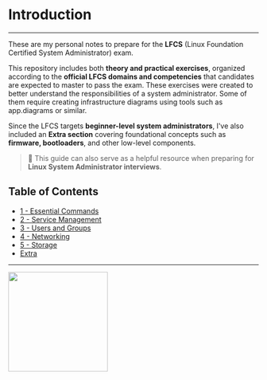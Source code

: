# Introduction
<hr>

These are my personal notes to prepare for the **LFCS** (Linux Foundation Certified System Administrator) exam.

This repository includes both **theory and practical exercises**, organized according to the **official LFCS domains and competencies** that candidates are expected to master to pass the exam. These exercises were created to better understand the responsibilities of a system administrator. Some of them require creating infrastructure diagrams using tools such as app.diagrams or similar.

Since the LFCS targets **beginner-level system administrators**, I've also included an **Extra section** covering foundational concepts such as **firmware, bootloaders**, and other low-level components.

> 🧠 This guide can also serve as a helpful resource when preparing for **Linux System Administrator interviews**.

## Table of Contents

- [1 - Essential Commands](./1-essential-commands.md)
- [2 - Service Management](./2-service-management.md)
- [3 - Users and Groups](./3-users-and-groups.md)
- [4 - Networking](./4-networking.md)
- [5 - Storage](./5-storage.md)
- [Extra ]()

<hr>

 <img src="https://camo.githubusercontent.com/2298eaf7ac633931daba4595a5ac23dd7f79af1fad2afb81d15a67ae588ee991/68747470733a2f2f696d616765732e796f75726163636c61696d2e636f6d2f696d616765732f31653636313163612d386166652d346563632d616434642d3330356662613532656537652f315f4c4643532d363030783630302e706e67" width="200"> 
 








